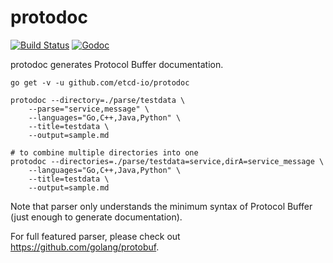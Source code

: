 
# protodoc

[![Build Status](https://img.shields.io/travis/etcd-io/protodoc.svg?style=flat-square)][cistat] [![Godoc](http://img.shields.io/badge/go-documentation-blue.svg?style=flat-square)][protodoc-godoc]

protodoc generates Protocol Buffer documentation.

```
go get -v -u github.com/etcd-io/protodoc

protodoc --directory=./parse/testdata \
	--parse="service,message" \
	--languages="Go,C++,Java,Python" \
	--title=testdata \
	--output=sample.md

# to combine multiple directories into one
protodoc --directories=./parse/testdata=service,dirA=service_message \
	--languages="Go,C++,Java,Python" \
	--title=testdata \
	--output=sample.md
```

Note that parser only understands the minimum syntax
of Protocol Buffer (just enough to generate documentation).

For full featured parser, please check out https://github.com/golang/protobuf.

[cistat]: https://travis-ci.org/etcd-io/protodoc
[protodoc-godoc]: https://godoc.org/github.com/etcd-io/protodoc
